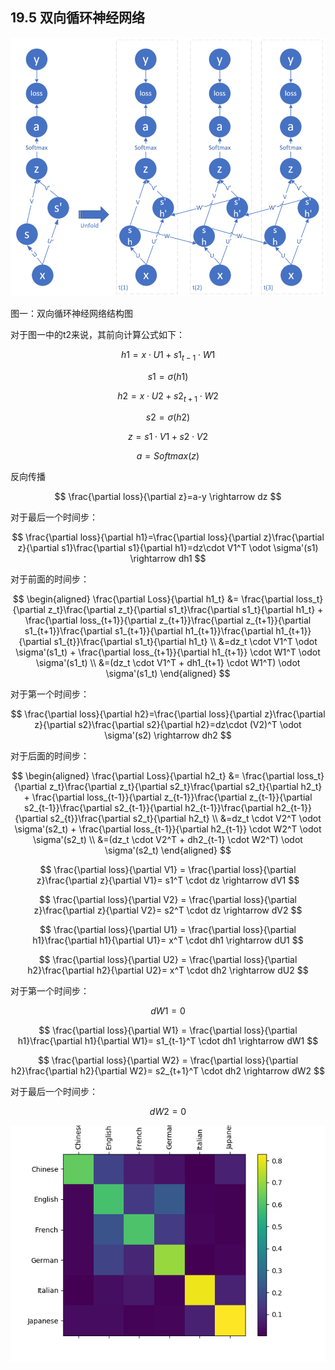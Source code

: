 <!--Copyright © Microsoft Corporation. All rights reserved.
  适用于[License](https://github.com/Microsoft/ai-edu/blob/master/LICENSE.md)版权许可-->

## 19.5 双向循环神经网络



<img src="../Images/19/bi_rnn_net.png"/>

图一：双向循环神经网络结构图

对于图一中的t2来说，其前向计算公式如下：

$$
h1 = x \cdot U1 + s1_{t-1} \cdot W1 \tag{1}
$$

$$
s1 = \sigma(h1) \tag{2}
$$

$$
h2 = x \cdot U2 + s2_{t+1} \cdot W2 \tag{3}
$$

$$
s2 = \sigma(h2) \tag{4}
$$

$$
z = s1 \cdot V1 + s2 \cdot V2 \tag{5}
$$

$$
a = Softmax(z) \tag{6}
$$

反向传播


$$
\frac{\partial loss}{\partial z}=a-y \rightarrow dz
$$

对于最后一个时间步：

$$
\frac{\partial loss}{\partial h1}=\frac{\partial loss}{\partial z}\frac{\partial z}{\partial s1}\frac{\partial s1}{\partial h1}=dz\cdot V1^T \odot \sigma'(s1) \rightarrow dh1
$$

对于前面的时间步：

$$
\begin{aligned}
\frac{\partial Loss}{\partial h1_t} &= \frac{\partial loss_t}{\partial z_t}\frac{\partial z_t}{\partial s1_t}\frac{\partial s1_t}{\partial h1_t} + \frac{\partial loss_{t+1}}{\partial z_{t+1}}\frac{\partial z_{t+1}}{\partial s1_{t+1}}\frac{\partial s1_{t+1}}{\partial h1_{t+1}}\frac{\partial h1_{t+1}}{\partial s1_{t}}\frac{\partial s1_t}{\partial h1_t}
\\
&=dz_t \cdot V1^T \odot \sigma'(s1_t) + \frac{\partial loss_{t+1}}{\partial h1_{t+1}} \cdot W1^T \odot \sigma'(s1_t)
\\
&=(dz_t \cdot V1^T + dh1_{t+1} \cdot W1^T) \odot \sigma'(s1_t)
\end{aligned}
$$

对于第一个时间步：

$$
\frac{\partial loss}{\partial h2}=\frac{\partial loss}{\partial z}\frac{\partial z}{\partial s2}\frac{\partial s2}{\partial h2}=dz\cdot (V2)^T \odot \sigma'(s2) \rightarrow dh2
$$

对于后面的时间步：

$$
\begin{aligned}
\frac{\partial Loss}{\partial h2_t} &= \frac{\partial loss_t}{\partial z_t}\frac{\partial z_t}{\partial s2_t}\frac{\partial s2_t}{\partial h2_t} + \frac{\partial loss_{t-1}}{\partial z_{t-1}}\frac{\partial z_{t-1}}{\partial s2_{t-1}}\frac{\partial s2_{t-1}}{\partial h2_{t-1}}\frac{\partial h2_{t-1}}{\partial s2_{t}}\frac{\partial s2_t}{\partial h2_t}
\\
&=dz_t \cdot V2^T \odot \sigma'(s2_t) + \frac{\partial loss_{t-1}}{\partial h2_{t-1}} \cdot W2^T \odot \sigma'(s2_t)
\\
&=(dz_t \cdot V2^T + dh2_{t-1} \cdot W2^T) \odot \sigma'(s2_t)
\end{aligned}
$$



$$
\frac{\partial loss}{\partial V1} = \frac{\partial loss}{\partial z}\frac{\partial z}{\partial V1}= s1^T \cdot dz \rightarrow dV1
$$

$$
\frac{\partial loss}{\partial V2} = \frac{\partial loss}{\partial z}\frac{\partial z}{\partial V2}= s2^T \cdot dz \rightarrow dV2
$$

$$
\frac{\partial loss}{\partial U1} = \frac{\partial loss}{\partial h1}\frac{\partial h1}{\partial U1}= x^T \cdot dh1 \rightarrow dU1
$$

$$
\frac{\partial loss}{\partial U2} = \frac{\partial loss}{\partial h2}\frac{\partial h2}{\partial U2}= x^T \cdot dh2 \rightarrow dU2
$$

对于第一个时间步：

$$
dW1 = 0
$$

$$
\frac{\partial loss}{\partial W1} = \frac{\partial loss}{\partial h1}\frac{\partial h1}{\partial W1}= s1_{t-1}^T \cdot dh1 \rightarrow dW1
$$

$$
\frac{\partial loss}{\partial W2} = \frac{\partial loss}{\partial h2}\frac{\partial h2}{\partial W2}= s2_{t+1}^T \cdot dh2 \rightarrow dW2
$$

对于最后一个时间步：

$$
dW2 = 0
$$



<img src="../Images/19/bi_rnn_result.png"/>
